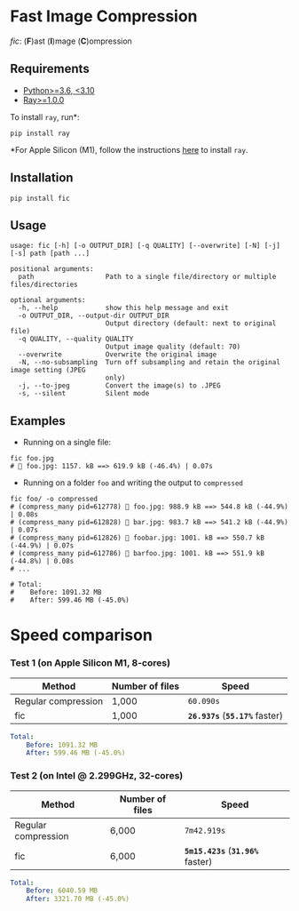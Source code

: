 # **F**ast **I**mage **C**ompression

*fic*: (**F**)ast (**I**)mage (**C**)ompression

## Requirements

- [Python>=3.6, <3.10](https://www.python.org/downloads/)
- [Ray>=1.0.0](https://github.com/ray-project/ray)

To install `ray`, run\*:
```
pip install ray
```
\*For Apple Silicon (M1), follow the instructions [here](https://docs.ray.io/en/latest/ray-overview/installation.html#m1-mac-apple-silicon-support) to install `ray`.


## Installation

```
pip install fic
```

## Usage

```
usage: fic [-h] [-o OUTPUT_DIR] [-q QUALITY] [--overwrite] [-N] [-j] [-s] path [path ...]

positional arguments:
  path                  Path to a single file/directory or multiple files/directories

optional arguments:
  -h, --help            show this help message and exit
  -o OUTPUT_DIR, --output-dir OUTPUT_DIR
                        Output directory (default: next to original file)
  -q QUALITY, --quality QUALITY
                        Output image quality (default: 70)
  --overwrite           Overwrite the original image
  -N, --no-subsampling  Turn off subsampling and retain the original image setting (JPEG
                        only)
  -j, --to-jpeg         Convert the image(s) to .JPEG
  -s, --silent          Silent mode
```

## Examples

- Running on a single file:
```shell
fic foo.jpg
# 🚀 foo.jpg: 1157. kB ==> 619.9 kB (-46.4%) | 0.07s
```

- Running on a folder `foo` and writing the output to `compressed`
```shell
fic foo/ -o compressed
# (compress_many pid=612778) 🚀 foo.jpg: 988.9 kB ==> 544.8 kB (-44.9%) | 0.08s
# (compress_many pid=612828) 🚀 bar.jpg: 983.7 kB ==> 541.2 kB (-44.9%) | 0.07s
# (compress_many pid=612826) 🚀 foobar.jpg: 1001. kB ==> 550.7 kB (-44.9%) | 0.07s
# (compress_many pid=612786) 🚀 barfoo.jpg: 1001. kB ==> 551.9 kB (-44.8%) | 0.08s
# ...

# Total:
#    Before: 1091.32 MB
#    After: 599.46 MB (-45.0%)
```

# Speed comparison

### Test 1 (on Apple Silicon M1, 8-cores)

| Method      | Number of files | Speed |
| ----------- | ----------- | ----------- | 
| Regular compression      | 1,000       | `60.090s` | 
| fic   | 1,000        | **`26.937s`** (**`55.17%`** faster) | 

```YAML
Total:
    Before: 1091.32 MB
    After: 599.46 MB (-45.0%)
```

### Test 2 (on Intel @ 2.299GHz, 32-cores)

| Method      | Number of files | Speed |
| ----------- | ----------- | ----------- |
| Regular compression      | 6,000       | `7m42.919s` |
| fic   | 6,000        | **`5m15.423s`** (**`31.96%`** faster) | 

```YAML
Total:
    Before: 6040.59 MB
    After: 3321.70 MB (-45.0%)
```
